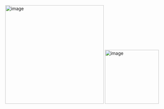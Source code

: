 <img width="311" alt="image" src="https://user-images.githubusercontent.com/5214795/165442677-eee0570e-9997-4b60-9824-4ab7f955982a.png">

<img width="170" alt="image" src="https://user-images.githubusercontent.com/5214795/165442736-63ce862e-616e-4a03-a0c1-565142e125b1.png">



